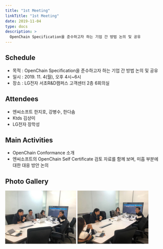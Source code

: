 ```yaml
---
title: "1st Meeting"
linkTitle: "1st Meeting"
date: 2019-11-04
type: docs
description: >
  OpenChain Specification을 준수하고자 하는 기업 간 방법 논의 및 공유
---
```


## Schedule

* 목적 : OpenChain Specification을 준수하고자 하는 기업 간 방법 논의 및 공유
* 일시 : 2019. 11. 4(월), 오후 4시~6시
* 장소 : LG전자 서초R&D캠퍼스 고객센터 2층 6회의실

## Attendees
* 엔씨소프트 한지호, 강병수, 한다솜
* Ktds 김상미
* LG전자 장학성

## Main Activities
* OpenChain Conformance 소개 
* 엔씨소프트의 OpenChain Self Certificate 검토 자료를 함께 보며, 미흡 부분에 대한 대응 방안 논의

## Photo Gallery

<div ><span class="image fit">
  <img src="1575426596835.jpg" width="45%">
  <img src="1575426599025.jpg" width="45%">
</span></div>